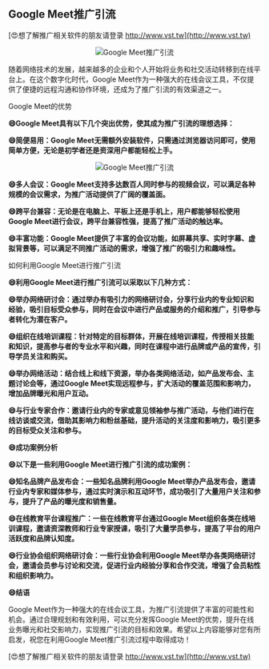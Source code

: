 ## **Google Meet推广引流**

[😍想了解推广相关软件的朋友请登录 http://www.vst.tw](http://www.vst.tw)

 <center><img src="https://vst.tw/MP4/tuiguang/png/5.png" alt="Google Meet推广引流"></center>

随着网络技术的发展，越来越多的企业和个人开始将业务和社交活动转移到在线平台上。在这个数字化时代，Google Meet作为一种强大的在线会议工具，不仅提供了便捷的远程沟通和协作环境，还成为了推广引流的有效渠道之一。

Google Meet的优势

**😄Google Meet具有以下几个突出优势，使其成为推广引流的理想选择：**

**😄简便易用：Google Meet无需额外安装软件，只需通过浏览器访问即可，使用简单方便，无论是初学者还是资深用户都能轻松上手。**

 <center><img src="https://vst.tw/MP4/tuiguang/png/1.png" alt="Google Meet推广引流"></center>

**😄多人会议：Google Meet支持多达数百人同时参与的视频会议，可以满足各种规模的会议需求，为推广活动提供了广阔的覆盖面。**

**😄跨平台兼容：无论是在电脑上、平板上还是手机上，用户都能够轻松使用Google Meet进行会议，跨平台兼容性强，提高了推广活动的触达率。**

**😄丰富功能：Google Meet提供了丰富的会议功能，如屏幕共享、实时字幕、虚拟背景等，可以满足不同推广活动的需求，增强了推广的吸引力和趣味性。**

如何利用Google Meet进行推广引流

**😄利用Google Meet进行推广引流可以采取以下几种方式：**

**😄举办网络研讨会：通过举办有吸引力的网络研讨会，分享行业内的专业知识和经验，吸引目标受众参与，同时在会议中进行产品或服务的介绍和推广，引导参与者转化为潜在客户。**

**😄组织在线培训课程：针对特定的目标群体，开展在线培训课程，传授相关技能和知识，提高参与者的专业水平和兴趣，同时在课程中进行品牌或产品的宣传，引导学员关注和购买。**

**😄举办网络活动：结合线上和线下资源，举办各类网络活动，如产品发布会、主题讨论会等，通过Google Meet实现远程参与，扩大活动的覆盖范围和影响力，增加品牌曝光和用户互动。**

**😄与行业专家合作：邀请行业内的专家或意见领袖参与推广活动，与他们进行在线访谈或交流，借助其影响力和粉丝基础，提升活动的关注度和影响力，吸引更多的目标受众关注和参与。**

**😄成功案例分析**

**😄以下是一些利用Google Meet进行推广引流的成功案例：**

**😄知名品牌产品发布会：一些知名品牌利用Google Meet举办产品发布会，邀请行业内专家和媒体参与，通过实时演示和互动环节，成功吸引了大量用户关注和参与，提升了产品的曝光度和销售量。**

**😄在线教育平台课程推广：一些在线教育平台通过Google Meet组织各类在线培训课程，邀请资深教师和行业专家授课，吸引了大量学员参与，提高了平台的用户活跃度和品牌认知度。**

**😄行业协会组织网络研讨会：一些行业协会利用Google Meet举办各类网络研讨会，邀请会员参与讨论和交流，促进行业内经验分享和合作交流，增强了会员粘性和组织影响力。**

**😄结语**

Google Meet作为一种强大的在线会议工具，为推广引流提供了丰富的可能性和机会。通过合理规划和有效利用，可以充分发挥Google Meet的优势，提升在线业务曝光和社交影响力，实现推广引流的目标和效果。希望以上内容能够对您有所启发，祝您在利用Google Meet推广引流过程中取得成功！

[😍想了解推广相关软件的朋友请登录 http://www.vst.tw](http://www.vst.tw)



